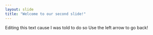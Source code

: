 ```yaml
---
layout: slide
title: "Welcome to our second slide!"
---
```

Editing this text cause I was told to do so
Use the left arrow to go back!
